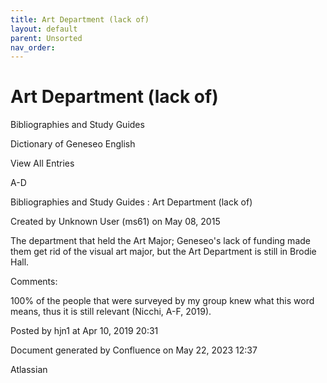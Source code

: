 ```yaml
---
title: Art Department (lack of)
layout: default
parent: Unsorted
nav_order:
---
```


# Art Department (lack of)

Bibliographies and Study Guides

Dictionary of Geneseo English

View All Entries

A-D

Bibliographies and Study Guides : Art Department (lack of)

Created by  Unknown User (ms61) on May 08, 2015

The department that held the Art Major; Geneseo's lack of funding made them get rid of the visual art major, but the Art Department is still in Brodie Hall.

Comments:

100% of the people that were surveyed by my group knew what this word means, thus it is still relevant (Nicchi, A-F, 2019). 

Posted by hjn1 at Apr 10, 2019 20:31

Document generated by Confluence on May 22, 2023 12:37

Atlassian
